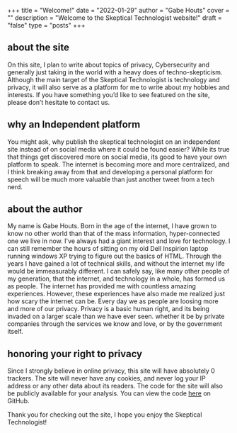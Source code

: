 +++
title = "Welcome!"
date = "2022-01-29"
author = "Gabe Houts"
cover = ""
description = "Welcome to the Skeptical Technologist website!"
draft = "false"
type = "posts"
+++

## about the site

On this site, I plan to write about topics of privacy, Cybersecurity and generally just taking in the world with a heavy does of techno-skepticism. Although the main target of the Skeptical Technologist is technology and privacy, it will also serve as a platform for me to write about my hobbies and interests. If you have something you’d like to see featured on the site, please don’t hesitate to contact us.

## why an Independent platform
You might ask, why publish the skeptical technologist on an independent site instead of on social media where it could be found easier? While its true that things get discovered more on social media, its good to have your own platform to speak. The internet is becoming more and more centralized, and I think breaking away from that and developing a personal platform for speech will be much more valuable than just another tweet from a tech nerd.

## about the author
My name is Gabe Houts. Born in the age of the internet, I have grown to know no other world than that of the mass information, hyper-connected one we live in now. I've always had a giant interest and love for technology. I can still remember the hours of sitting on my old Dell Inspirion laptop running windows XP trying to figure out the basics of HTML. Through the years I have gained a lot of technical skills, and without the internet my life would be immeasurably different. I can safely say, like many other people of my generation, that the internet, and technology in a whole, has formed us as people. The internet has provided me with countless amazing experiences. However, these experiences have also made me realized just how scary the internet can be. Every day we as people are loosing more and more of our privacy. Privacy is a basic human right, and its being invaded on a larger scale than we have ever seen. whether it be by private companies through the services we know and love, or by the government itself.

## honoring your right to privacy

Since I strongly believe in online privacy, this site will have absolutely 0 trackers. The site will never have any cookies, and never log your IP address or any other data about its readers. The code for the site will also be publicly available for your analysis. You can view the code [here](https://github.com/gabemhouts/skepticaltechnologist) on GitHub.

Thank you for checking out the site, I hope you enjoy the Skeptical Technologist!
